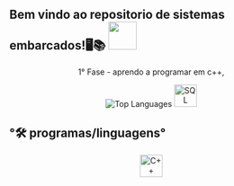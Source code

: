 <h2 >Bem vindo ao repositorio de sistemas embarcados!🖥️📚  <img src="https://media4.giphy.com/media/v1.Y2lkPTc5MGI3NjExdHJ6c2N5YzF4OW9pc2xkd2N3dDY5bWt5aWhnaGdqM2FobGNid3pkMyZlcD12MV9pbnRlcm5hbF9naWZfYnlfaWQmY3Q9cw/FkhK87rXbRQtohaUAQ/giphy.gif" width="50"></h2>

<p align="center">
  1° Fase - aprendo a programar em c++, <br> 
</p>

<p align="center">
  <img src="https://github-readme-stats.vercel.app/api/top-langs/?username=izabelydaluz&layout=compact&theme=apprentice&show_icons=true" alt="Top Languages" loading="lazy"/>
  <img src="https://cdn.jsdelivr.net/gh/devicons/devicon/icons/arduino/arduino-original-wordmark.svg" alt="SQL" width="40" height="40"/>
</p>


## °🛠️ programas/linguagens°

<p align="center">
<img src="https://cdn.jsdelivr.net/gh/devicons/devicon@latest/icons/cplusplus/cplusplus-original.svg" alt="C++" width="40" height="40"/>
</p>
